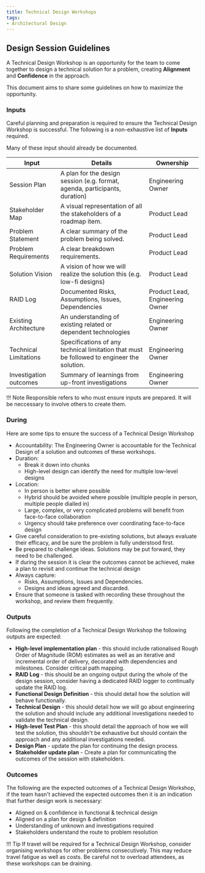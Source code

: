 ```yaml
---
title: Technical Design Workshops
tags:
- Architectural Design
---
```



## Design Session Guidelines

A Technical Design Workshop is an opportunity for the team to come together to design a technical solution for a problem, creating **Alignment** and **Confidence** in the approach. 

This document aims to share some guidelines on how to maximize the opportunity.

### Inputs

Careful planning and preparation is required to ensure the Technical Design Workshop is successful. The following is a non-exhaustive list of **Inputs** required.

Many of these input should already be documented.

| Input | Details | Ownership |
|-- | -- | -- |
| Session Plan          | A plan for the design session (e.g. format, agenda, participants, duration) | Engineering Owner |
| Stakeholder Map       | A visual representation of all the stakeholders of a roadmap item.   | Product Lead |
| Problem Statement     | A clear summary of the problem being solved.                         | Product Lead |
| Problem Requirements  | A clear breakdown requirements.                                      | Product Lead |
| Solution Vision       | A vision of how we will realize the solution this (e.g. low-fi designs) | Product Lead |
| RAID Log              | Documented Risks, Assumptions, Issues, Dependencies                  | Product Lead, Engineering Owner |
| Existing Architecture | An understanding of existing related or dependent technologies       | Engineering Owner |
| Technical Limitations | Specifications of any technical limitation that must be followed to engineer the solution. | Engineering Owner |
| Investigation outcomes| Summary of learnings from up-front investigations                    | Engineering Owner |

!!! Note 
    Responsible refers to who must ensure inputs are prepared. It will be neccessary to involve others to create them.

### During

Here are some tips to ensure the success of a Technical Design Workshop

- Accountability: The Engineering Owner is accountable for the Technical Design of a solution and outcomes of these workshops.
- Duration:
    - Break it down into chunks
    - High-level design can identify the need for multiple low-level designs 
- Location:
    - In person is better where possible
    - Hybrid should be avoided where possible (multiple people in person, multiple people dialled in)
    - Large, complex, or very complicated problems will benefit from face-to-face collaboration
    - Urgency should take preference over coordinating face-to-face design
- Give careful consideration to pre-existing solutions, but always evaluate their efficacy, and be sure the problem is fully understood first.
- Be prepared to challenge ideas. Solutions may be put forward, they need to be challenged.
- If during the session it is clear the outcomes cannot be achieved, make a plan to revisit and continue the technical design 
- Always capture:
    - Risks, Assumptions, Issues and Dependencies.
    - Designs and ideas agreed and discarded.
- Ensure that someone is tasked with recording these throughout the workshop, and review them frequently.

### Outputs

Following the completion of a Technical Design Workshop the following outputs are expected:

- **High-level implementation plan** - this should include rationalised Rough Order of Magnitude (ROM) estimates as well as an iterative and incremental order of delivery, decorated with dependencies and milestones. Consider critical path mapping.
- **RAID Log** - this should be an ongoing output during the whole of the design session, consider having a dedicated RAID logger to continually update the RAID log. 
- **Functional Design Definition** - this should detail how the solution will behave functionally.
- **Technical Design** - this should detail how we will go about engineering the solution and should include any additional investigations needed to validate the technical design.
- **High-level Test Plan** - this should detail the approach of how we will test the solution, this shouldn't be exhaustive but should contain the approach and any additional investigations needed.
- **Design Plan** - update the plan for continuing the design process.
- **Stakeholder update plan** - Create a plan for communicating the outcomes of the session with stakeholders.

### Outcomes

The following are the expected outcomes of a Technical Design Workshop, if the team hasn't achieved the expected outcomes then it is an indication that further design work is necessary: 

- Aligned on & confidence in functional & technical design
- Aligned on a plan for design & definition
- Understanding of unknown and investigations required
- Stakeholders understand the route to problem resolution

!!! Tip
    If travel will be required for a Technical Design Workshop, consider organising workshops for other problems consecutively. This may reduce travel fatigue as well as costs. Be careful not to overload attendees, as these workshops can be draining.
